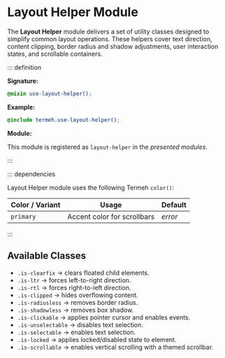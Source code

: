 # Layout Helper Module

The **Layout Helper** module delivers a set of utility classes designed to simplify common layout operations. These helpers cover text direction, content clipping, border radius and shadow adjustments, user interaction states, and scrollable containers.

::: definition

**Signature:**

```scss
@mixin use-layout-helper();
```

**Example:**

```scss
@include termeh.use-layout-helper();
```

**Module:**

This module is registered as `layout-helper` in the _presented modules_.

:::

::: dependencies

Layout Helper module uses the following Termeh `color()`:

| Color / Variant | Usage                       | Default |
| --------------- | --------------------------- | ------- |
| `primary`       | Accent color for scrollbars | _error_ |

:::

## Available Classes

- `.is-clearfix` → clears floated child elements.
- `.is-ltr` → forces left-to-right direction.
- `.is-rtl` → forces right-to-left direction.
- `.is-clipped` → hides overflowing content.
- `.is-radiusless` → removes border radius.
- `.is-shadowless` → removes box shadow.
- `.is-clickable` → applies pointer cursor and enables events.
- `.is-unselectable` → disables text selection.
- `.is-selectable` → enables text selection.
- `.is-locked` → applies locked/disabled state to element.
- `.is-scrollable` → enables vertical scrolling with a themed scrollbar.
